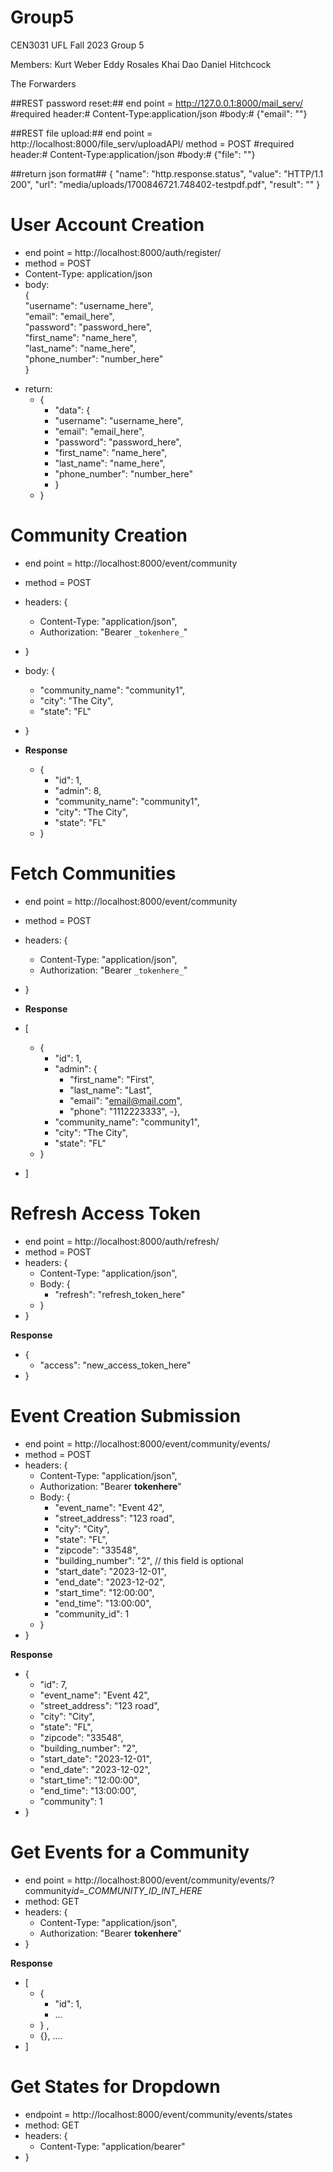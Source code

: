 # Group5

CEN3031 UFL Fall 2023
Group 5

Members:
Kurt Weber
Eddy Rosales
Khai Dao
Daniel Hitchcock

The Forwarders

##REST password reset:##
end point = http://127.0.0.1:8000/mail_serv/
#required header:#
Content-Type:application/json
#body:#
{"email": "<email>"}

##REST file upload:##
end point = http://localhost:8000/file_serv/uploadAPI/
method = POST
#required header:#
Content-Type:application/json
#body:#
{"file": "<file data>"}

##return json format##
{
"name": "http.response.status",
"value": "HTTP/1.1 200",
"url": "media/uploads/1700846721.748402-testpdf.pdf",
"result": "<message returned>"
}

# User Account Creation

- end point = http://localhost:8000/auth/register/
- method = POST
- Content-Type: application/json
- body: <br>
  { <br>
  "username": "username_here",<br>
  "email": "email_here",<br>
  "password": "password_here",<br>
  "first_name": "name_here",<br>
  "last_name": "name_here",<br>
  "phone_number": "number_here"<br>
  }<br>

* return: <br>
  - {<br>
    - "data": { <br>
    - "username": "username_here",<br>
    - "email": "email_here",<br>
    - "password": "password_here",<br>
    - "first_name": "name_here",<br>
    - "last_name": "name_here",<br>
    - "phone_number": "number_here"<br>
    - }<br>
  - }

# Community Creation

- end point = http://localhost:8000/event/community
- method = POST
- headers: {
  - Content-Type: "application/json",
  - Authorization: "Bearer `_tokenhere_`"
- }
- body: {

  - "community_name": "community1",
  - "city": "The City",
  - "state": "FL"

- }
- **Response**
  - {
    - "id": 1,
    - "admin": 8,
    - "community_name": "community1",
    - "city": "The City",
    - "state": "FL"
  - }

# Fetch Communities

- end point = http://localhost:8000/event/community
- method = POST
- headers: {
  - Content-Type: "application/json",
  - Authorization: "Bearer `_tokenhere_`"
- }

- **Response**
- [
  - {
    - "id": 1,
    - "admin": {
      - "first_name": "First",
      - "last_name": "Last",
      - "email": "email@mail.com",
      - "phone": "1112223333",
        -},
    - "community_name": "community1",
    - "city": "The City",
    - "state": "FL"
  - }
- ]

# Refresh Access Token

- end point = http://localhost:8000/auth/refresh/
- method = POST
- headers: {
  - Content-Type: "application/json",
  - Body: {
    - "refresh": "refresh_token_here"
  - }
- }

**Response**

- {
  - "access": "new_access_token_here"
- }

# Event Creation Submission

- end point = http://localhost:8000/event/community/events/
- method = POST
- headers: {
  - Content-Type: "application/json",
  - Authorization: "Bearer **tokenhere**"
  - Body: {
    - "event_name": "Event 42",
    - "street_address": "123 road",
    - "city": "City",
    - "state": "FL",
    - "zipcode": "33548",
    - "building_number": "2", // this field is optional
    - "start_date": "2023-12-01",
    - "end_date": "2023-12-02",
    - "start_time": "12:00:00",
    - "end_time": "13:00:00",
    - "community_id": 1
  - }
- }

**Response**

- {
  - "id": 7,
  - "event_name": "Event 42",
  - "street_address": "123 road",
  - "city": "City",
  - "state": "FL",
  - "zipcode": "33548",
  - "building_number": "2",
  - "start_date": "2023-12-01",
  - "end_date": "2023-12-02",
  - "start_time": "12:00:00",
  - "end_time": "13:00:00",
  - "community": 1
- }

# Get Events for a Community

- end point = http://localhost:8000/event/community/events/?community*id=\_COMMUNITY_ID_INT_HERE*
- method: GET
- headers: {
  - Content-Type: "application/json",
  - Authorization: "Bearer **tokenhere**"
- }

**Response**

- [
  - {
    - "id": 1,
    - ...
  - } ,
  - {}, ....
- ]

# Get States for Dropdown

- endpoint = http://localhost:8000/event/community/events/states
- method: GET
- headers: {
  - Content-Type: "application/bearer"
- }

